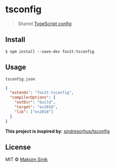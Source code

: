 # tsconfig

> Shared [TypeScript config](https://www.typescriptlang.org/docs/handbook/tsconfig-json.html)

## Install

```
$ npm install --save-dev fox1t-tsconfig
```

## Usage

`tsconfig.json`

```json
{
  "extends": "fox1t-tsconfig",
  "compilerOptions": {
    "outDir": "build",
    "target": "es2018",
    "lib": ["es2018"]
  }
}
```

**This project is inspired by**: [sindresorhus/tsconfig](https://github.com/sindresorhus/tsconfig)

## License

MIT © [Maksim Sinik](https://maksim.dev)
